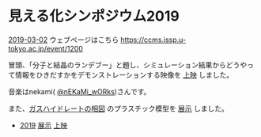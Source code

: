 # 見える化シンポジウム2019

[2019-03-02](2019-03-02.md) 
ウェブページはこちら https://ccms.issp.u-tokyo.ac.jp/event/1200

冒頭、「分子と結晶のランデブー」と題し、シミュレーション結果からどうやって情報をひきだすかをデモンストレーションする映像を [上映](上映.md) しました。

音楽はnekami( [@nEKaMi_wORks](https://twitter.com/nEKaMi_wORks))さんです。

[](https://youtu.be/rSMkwyhxbXg)



また、[ガスハイドレートの相図](ガスハイドレートの相図.md) のプラスチック模型を [展示](展示.md) しました。






* [2019](2019.md) [展示](展示.md) [上映](上映.md) 


